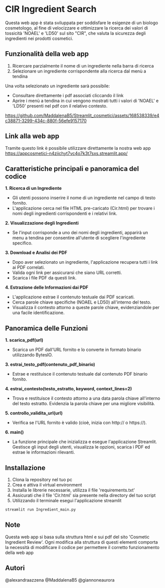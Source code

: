 # CIR Ingredient Search
Questa web app è stata sviluppata per soddisfare le esigenze di un biologo cosmetologo, al fine di velocizzare e ottimizzare la ricerca dei valori di tossicità 'NOAEL' e 'LD50' sul sito "CIR", che valuta la sicurezza degli ingredienti nei prodotti cosmetici.

## Funzionalità della web app
1. Ricercare parzialmente il nome di un ingrediente nella barra di ricerca
2. Selezionare un ingrediente corrispondente alla ricerca dal menù a tendina

Una volta selezionato un ingrediente sarà possibile:
- Consultare direttamente i pdf associati cliccando il link
- Aprire i menù a tendina in cui vengono mostrati tutti i valori di 'NOAEL' e 'LD50' presenti nel pdf con il relativo contesto.

https://github.com/MaddalenaB5/Streamlit_cosmetici/assets/168538339/e4c38871-3299-434c-880f-56efe9157170


## Link alla web app
Tramite questo link è possibile utilizzare direttamente la nostra web app 
https://appcosmetici-n4ziichyt7vc4o7k3t7sxs.streamlit.app/


## Caratteristiche principali e panoramica del codice
**1. Ricerca di un Ingrediente**
- Gli utenti possono inserire il nome di un ingrediente nel campo di testo fornito.
- L'applicazione cerca nel file HTML pre-caricato (Cir.html) per trovare i nomi degli ingredienti corrispondenti e i relativi link.


**2. Visualizzazione degli Ingredienti**
- Se l'input corrisponde a uno dei nomi degli ingredienti, apparirà un menu a tendina per consentire all'utente di scegliere l'ingrediente specifico.


**3. Download e Analisi dei PDF**
- Dopo aver selezionato un ingrediente, l'applicazione recupera tutti i link ai PDF correlati.
- Valida ogni link per assicurarsi che siano URL corretti.
- Scarica i file PDF da questi link.


**4. Estrazione delle Informazioni dai PDF**
- L'applicazione estrae il contenuto testuale dai PDF scaricati.
- Cerca parole chiave specifiche (NOAEL e LD50) all'interno del testo.
- Visualizza il contesto attorno a queste parole chiave, evidenziandole per una facile identificazione.


## Panoramica delle Funzioni
**1. scarica_pdf(url)**
- Scarica un PDF dall'URL fornito e lo converte in formato binario utilizzando BytesIO.


**3. estrai_testo_pdf(contenuto_pdf_binario)**
- Estrae e restituisce il contenuto testuale dal contenuto PDF binario fornito.


**4. estrai_contesto(testo_estratto, keyword, context_lines=2)**
- Trova e restituisce il contesto attorno a una data parola chiave all'interno del testo estratto. Evidenzia la parola chiave per una migliore visibilità.


**5. controllo_validita_url(url)**
- Verifica se l'URL fornito è valido (cioè, inizia con http:// o https://).


**6. main()**
- La funzione principale che inizializza e esegue l'applicazione Streamlit. Gestisce gli input degli utenti, visualizza le opzioni, scarica i PDF ed estrae le informazioni rilevanti.


## Installazione
1. Clona la repository nel tuo pc
2. Crea e attiva il virtual environment
3. Installa le librerie necessarie, utilizza il file 'requirements.txt'
4. Assicurati che il file 'Cir.html' sia presente nella directory del tuo script
5. Utilizzando il terminale esegui l'applicazione streamlit

```cmd
streamlit run Ingredient_main.py
```


## Note
Questa web app si basa sulla struttura html e sui pdf del sito 'Cosmetic Ingredient Review'. Ogni modifica alla struttura di questi elementi comporta la necessità di modificare il codice per permettere il corretto funzionamento della web app

## Autori
@alexandraazzena
@MaddalenaB5
@giannoneaurora


